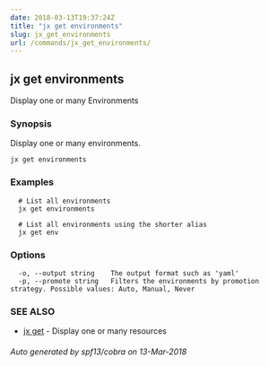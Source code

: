 ```yaml
---
date: 2018-03-13T19:37:24Z
title: "jx get environments"
slug: jx_get_environments
url: /commands/jx_get_environments/
---
```

## jx get environments

Display one or many Environments

### Synopsis


Display one or many environments.

```
jx get environments
```

### Examples

```
  # List all environments
  jx get environments
  
  # List all environments using the shorter alias
  jx get env
```

### Options

```
  -o, --output string    The output format such as 'yaml'
  -p, --promote string   Filters the environments by promotion strategy. Possible values: Auto, Manual, Never
```

### SEE ALSO
* [jx get](/commands/jx_get/)	 - Display one or many resources

###### Auto generated by spf13/cobra on 13-Mar-2018

